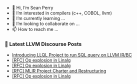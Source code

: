 - 👋 Hi, I’m Sean Perry
- 👀 I’m interested in compilers (c++, COBOL, llvm)
- 🌱 I’m currently learning ...
- 💞️ I’m looking to collaborate on ...
- 📫 How to reach me ...

<!---
s66perry/s66perry is a ✨ special ✨ repository because its `README.md` (this file) appears on your GitHub profile.
You can click the Preview link to take a look at your changes.
--->
### 📕 Latest LLVM Discourse Posts

<!-- DISCOURSE-LLVM:START -->
- [Introducing LLQL Project to run SQL query on LLVM IR/BC](https://discourse.llvm.org/t/introducing-llql-project-to-run-sql-query-on-llvm-ir-bc/82910#post_1)
- [[RFC] Op explosion in Linalg](https://discourse.llvm.org/t/rfc-op-explosion-in-linalg/82863?page=2#post_33)
- [[RFC] Op explosion in Linalg](https://discourse.llvm.org/t/rfc-op-explosion-in-linalg/82863?page=2#post_32)
- [[RFC] MLIR Project Charter and Restructuring](https://discourse.llvm.org/t/rfc-mlir-project-charter-and-restructuring/82896#post_7)
- [[RFC] Op explosion in Linalg](https://discourse.llvm.org/t/rfc-op-explosion-in-linalg/82863?page=2#post_31)
<!-- DISCOURSE-LLVM:END -->
